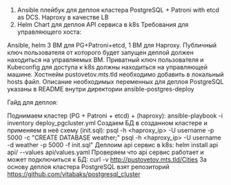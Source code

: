 1. Ansible плейбук для деплоя кластера PostgreSQL + Patroni with etcd as DCS. Haproxy в качестве LB
2. Helm Chart для деплоя API сервиса в k8s
Требования для управляющего хоста:

Ansible, helm
3 ВМ для PG+Patroni+etcd, 1 ВМ для Haproxy. Публичный ключ пользователя от которого будет запущен деплой должен находиться на управляемых ВМ. Приватный ключ пользователя и Kubeconfig для доступа к k8s должны находиться на управляющей машине. Хостнейм pustovetov.mts.tld необходимо добавить в локальный hosts файл.
Описание необходимых переменных для деплоя PostgreSQL указаны в README внутри директории ansible-postgres-deploy

Гайд для деплоя:

Поднимаем кластер (PG + Patroni + etcd) + (haproxy):
ansible-playbook -i inventory deploy_pgcluster.yml
Создаем БД в созданном кластере и применяем в неё схему (init.sql):
psql -h <haproxy_ip> -U username -p 5000 -c "CREATE DATABASE weather;"
psql -h <haproxy_ip> -U username -d weather -p 5000 -f init.sql"
Деплоим api сервис в k8s:
helm install api api/ --values api/values.yaml
Проверяем что api сервис работает и может подключиться к БД:
curl -v http://pustovetov.mts.tld/Cities
За основу деплоя кластера PostgreSQL взят репозиторий https://github.com/vitabaks/postgresql_cluster
